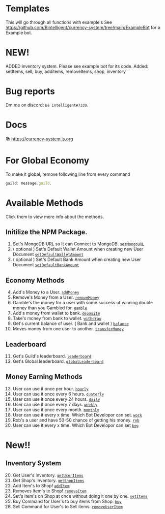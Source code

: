# Templates
This will go through all functions with example's
See https://github.com/BIntelligent/currency-system/tree/main/ExampleBot for a Example bot.
# NEW!
ADDED inventory system. Please see example bot for its code.
Added: setItems, sell, buy, additems, removeItems, shop, inventory 
# Bug reports
Dm me on discord: `Be Intelligent#7330`.
# Docs
📚 https://currency-system.js.org
# For Global Economy
To make it global, remove following line from every command 
```js
guild: message.guild,
```
# Available Methods
Click them to view more info about the methods.

## Initilize the NPM Package.

1. Set's MongoDB URL so It can Connect to MongoDB.
[`setMongoURL`](https://bintelligent.github.io/currency-system/examples/setMongoURL)
2. ( optional ) Set's Default Wallet Amount when creating new User Document
[`setDefaultWalletAmount`](https://bintelligent.github.io/currency-system/examples/setDefaultWalletAmount)
3. ( optional ) Set's Default Bank Amount when creating new User Document
[`setDefaultBankAmount`](https://bintelligent.github.io/currency-system/examples/setDefaultBankAmount)

## Economy Methods

4. Add's Money to a User.
[`addMoney`](https://bintelligent.github.io/currency-system/examples/addMoney)
5. Remove's Money from a User.
[`removeMoney`](https://bintelligent.github.io/currency-system/examples/removeMoney)
6. Gamble's the money for a user with some success of winning double money than you Gambled for.
[`gamble`](https://bintelligent.github.io/currency-system/examples/gamble)
7. Add's money from wallet to bank.
[`deposite`](https://bintelligent.github.io/currency-system/examples/deposite)
8. Take's money from bank to wallet.
[`withdraw`](https://bintelligent.github.io/currency-system/examples/withdraw)
9. Get's current balance of user. ( Bank and wallet )
[`balance`](https://bintelligent.github.io/currency-system/examples/balance)
10. Moves money from one user to another.
[`transferMoney`](https://bintelligent.github.io/currency-system/examples/transferMoney)

## Leaderboard

11. Get's Guild's leaderboard.
[`leaderboard`](https://bintelligent.github.io/currency-system/examples/leaderboard)
12. Get's Global leaderboard.
[`globalLeaderboard`](https://bintelligent.github.io/currency-system/examples/globalLeaderboard)

## Money Earning Methods

13. User can use it once per hour.
[`hourly`](https://bintelligent.github.io/examples/currency-system/hourly)
14. User can use it once every 6 hours.
[`quaterly`](https://bintelligent.github.io/currency-system/examples/quaterly)
15. User can use it once every 24 hours.
[`daily`](https://bintelligent.github.io/currency-system/examples/daily)
16. User can use it once every 7 days.
[`weekly`](https://bintelligent.github.io/currency-system/examples/weekly)
17. User can use it once every month.
[`monthly`](https://bintelligent.github.io/currency-system/examples/monthly)
18. User can use it every x time. Which Bot Developor can set.
[`work`](https://bintelligent.github.io/currency-system/examples/work)
19. Rob's a user and have 50-50 chance of getting his money.
[`rob`](https://bintelligent.github.io/currency-system/examples/rob)
19. User can use it every x time. Which Bot Developor can set
[`beg`](https://bintelligent.github.io/currency-system/examples/beg)

# New!! 
## Inventory System
20. Get User's Inventory.
[`getUserItems`](https://bintelligent.github.io/currency-system/examples/getUserItems)
21. Get Shop's Inventory.
[`getShopItems`](https://bintelligent.github.io/currency-system/examples/getShopItems)
22. Add Item's to Shop!
[`addItem`](https://bintelligent.github.io/currency-system/examples/addItem)
23. Removes Item's to Shop!
[`removeItem`](https://bintelligent.github.io/currency-system/examples/removeItem)
24. Set's Item's on Shop at once without doing it one by one. 
[`setItems`](https://bintelligent.github.io/currency-system/examples/setItems)
25. Buy Command for User's to buy items from Shop.
[`buy`](https://bintelligent.github.io/currency-system/examples/buy)
26. Sell Command for User's to Sell items.
[`removeUserItem`](https://bintelligent.github.io/currency-system/examples/removeUserItem)
